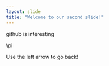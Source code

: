 ```yaml
---
layout: slide
title: "Welcome to our second slide!"
---
```

github is interesting

\pi

Use the left arrow to go back!
